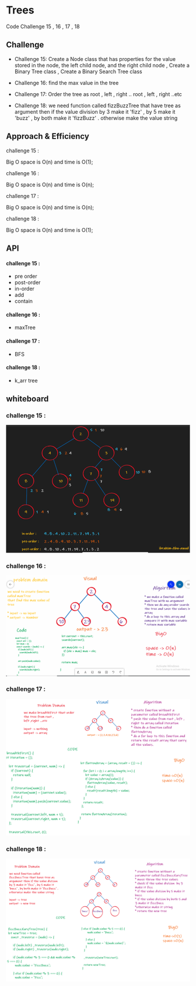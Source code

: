 # Trees

Code Challenge 15 , 16 , 17 , 18

## Challenge

* Challenge 15: Create a Node class that has properties for the value stored in the node, the left child node, and the right child node , Create a Binary Tree class , Create a Binary Search Tree class

* Challenge 16: find the max value in the tree

* Challenge 17: Order the tree as root , left , right .. root , left , right ..etc

* Challenge 18: we need function called fizzBuzzTree that have tree as argument then if the value division by 3 make it 'fizz' , by 5 make it 'buzz' , by both make it 'fizzBuzz' . 
otherwise make the value string


## Approach & Efficiency

challenge 15 :

Big O space is O(n) and time is O(1);

challenge 16 : 

Big O space is O(n) and time is O(n);

challenge 17 : 

Big O space is O(n) and time is O(n);

challenge 18 : 

Big O space is O(n) and time is O(1);
## API

#### challenge 15 :

 - pre order
 - post-order
 - in-order
 - add 
 - contain

#### challenge 16 :

 - maxTree

#### challenge 17 :

 - BFS

 #### challenge 18 :

 - k_arr tree
  ## whiteboard 

### challenge 15 :

 ![](./treesEdit.PNG)

### challenge 16 :

 ![](./maxTree.PNG)

### challenge 17 : 

![](./BFS.png)

### challenge 18 : 

![](./k_arrTree.png)

